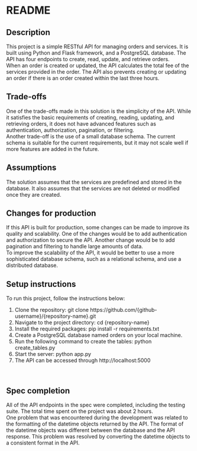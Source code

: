 <h1>README</h1>
<h2>Description</h2>
This project is a simple RESTful API for managing orders and services. It is built using Python and Flask framework, and a PostgreSQL database. The API has four endpoints to create, read, update, and retrieve orders.
<br>
When an order is created or updated, the API calculates the total fee of the services provided in the order. The API also prevents creating or updating an order if there is an order created within the last three hours.
<br>
<h2>Trade-offs</h2>
One of the trade-offs made in this solution is the simplicity of the API. While it satisfies the basic requirements of creating, reading, updating, and retrieving orders, it does not have advanced features such as authentication, authorization, pagination, or filtering.
<br>
Another trade-off is the use of a small database schema. The current schema is suitable for the current requirements, but it may not scale well if more features are added in the future.
<br>
<h2>Assumptions</h2>
The solution assumes that the services are predefined and stored in the database. It also assumes that the services are not deleted or modified once they are created.
<br>
<h2>Changes for production</h2>
If this API is built for production, some changes can be made to improve its quality and scalability. One of the changes would be to add authentication and authorization to secure the API. Another change would be to add pagination and filtering to handle large amounts of data.
<br>
To improve the scalability of the API, it would be better to use a more sophisticated database schema, such as a relational schema, and use a distributed database.
<br>
<h2>Setup instructions</h2>
To run this project, follow the instructions below:
<ol>
<li>Clone the repository: git clone https://github.com/{github-username}/{repository-name}.git</li>
<li>Navigate to the project directory: cd {repository-name}</li>
<li>Install the required packages: pip install -r requirements.txt</li>
<li>Create a PostgreSQL database named orders on your local machine.</li>
<li>Run the following command to create the tables: python create_tables.py</li>
<li>Start the server: python app.py</li>
<li>The API can be accessed through http://localhost:5000</li>
</ol>
<br>
<h2>Spec completion</h2>
All of the API endpoints in the spec were completed, including the testing suite. The total time spent on the project was about 2 hours.
<br>
One problem that was encountered during the development was related to the formatting of the datetime objects returned by the API. The format of the datetime objects was different between the database and the API response. This problem was resolved by converting the datetime objects to a consistent format in the API.